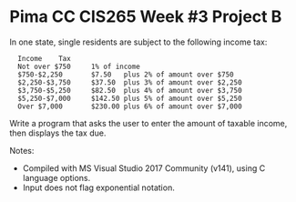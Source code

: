 # Pima CC CIS265 Week #3 Project B

In one state, single residents are subject to the following income tax:
```text
  Income    Tax
  Not over $750		1% of income
  $750-$2,250		$7.50	plus 2% of amount over $750
  $2,250-$3,750		$37.50	plus 3% of amount over $2,250
  $3,750-$5,250		$82.50	plus 4% of amount over $3,750
  $5,250-$7,000		$142.50	plus 5% of amount over $5,250
  Over $7,000		$230.00	plus 6% of amount over $7,000
```
Write a program that asks the user to enter the amount of taxable income, then displays the tax due.

Notes:
* Compiled with MS Visual Studio 2017 Community (v141), using C language options.
* Input does not flag exponential notation.
